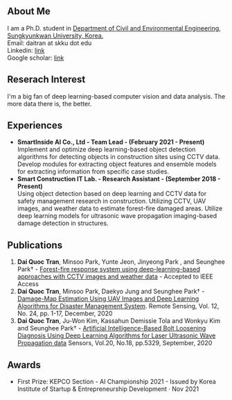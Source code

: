 ## **About Me**  
I am a Ph.D. student in [Department of Civil and Environmental Engineering, Sungkyunkwan University, Korea.](skku.edu)   
Email: daitran at skku dot edu  
Linkedin: [link](https://www.linkedin.com/in/dai-quoc-tran-092579116/)  
Google scholar: [link](https://scholar.google.com/citations?user=nr1jqx4AAAAJ&hl=en)
## **Reserach Interest**  
I'm a big fan of deep learning-based computer vision and data analysis. The more data there is, the better.  
## **Experiences**  
- **SmartInside AI Co., Ltd - Team Lead - (February 2021 - Present)**  
Implement and optimize deep learning-based object detection algorithms for
detecting objects in construction sites using CCTV data. Develop modules for
extracting object features and ensemble models for extracting information from
specific case studies.
- **Smart Construction IT Lab. - Research Assistant - (September 2018 - Present)**  
Using object detection based on deep learning and CCTV data for safety
management research in construction. Utilizing CCTV, UAV images, and
weather data to estimate forest-fire damaged areas. Utilize deep learning
models for ultrasonic wave propagation imaging-based damage detection in
structures.
 
## **Publications**
1. **Dai Quoc Tran**, Minsoo Park, Yunte Jeon, Jinyeong Park , and Seunghee Park† - [Forest-fire response system using deep-learning-based approaches with CCTV images and weather data](https://ieeexplore.ieee.org/document/9801825/authors#authors) - Accepted to IEEE Access
2. **Dai Quoc Tran**, Minsoo Park, Daekyo Jung and Seunghee Park† - [Damage-Map Estimation Using UAV Images and Deep Learning Algorithms for Disaster Management System](https://doi.org/10.3390/rs12244169). Remote Sensing, Vol. 12, No. 24, pp. 1-17, December, 2020
3. **Dai Quoc Tran**, Ju-Won Kim, Kassahun Demissie Tola and Wonkyu Kim and Seunghee Park† - [Artificial Intelligence-Based Bolt Loosening Diagnosis Using Deep Learning Algorithms for Laser Ultrasonic Wave Propagation data](https://doi.org/10.3390/s20185329) Sensors, Vol.20, No.18, pp.5329, September, 2020

## **Awards**
- First Prize: KEPCO Section - AI Championship 2021 - Issued by Korea Institute of Startup & Entrepreneurship Development · Nov 2021
